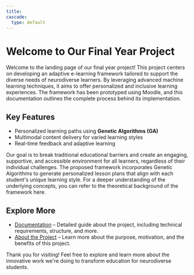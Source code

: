 ```yaml
---
title: 
cascade:
  type: default
---
```


# Welcome to Our Final Year Project

Welcome to the landing page of our final year project! This project centers on developing an adaptive e-learning framework tailored to support the diverse needs of neurodiverse learners. By leveraging advanced machine learning techniques, it aims to offer personalized and inclusive learning experiences. The framework has been prototyped using Moodle, and this documentation outlines the complete process behind its implementation.

## Key Features
- Personalized learning paths using **Genetic Algorithms (GA)**
- Multimodal content delivery for varied learning styles
- Real-time feedback and adaptive learning

Our goal is to break traditional educational barriers and create an engaging, supportive, and accessible environment for all learners, regardless of their individual challenges. The proposed framework incorporates Genetic Algorithms to generate personalized lesson plans that align with each student's unique learning style. For a deeper understanding of the underlying concepts, you can refer to the theoretical background of the framework here.

## Explore More

- [Documentation](#doc) – Detailed guide about the project, including technical requirements, structure, and more.
- [About the Project](#about) – Learn more about the purpose, motivation, and the benefits of this project.

Thank you for visiting! Feel free to explore and learn more about the innovative work we're doing to transform education for neurodiverse students.
